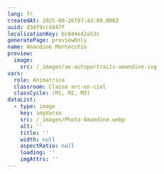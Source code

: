 ```yaml
---
lang: fr
createdAt: 2025-08-26T07:43:00.000Z
uuid: d34f9cc4447f
localizationKey: bc044e42a53c
generatePage: previewOnly
name: Amandine Montecchio
preview:
  image:
    src: /_images/ae-autoportraits-amandine.svg
vars:
  role: Animatrice
  classroom: Classe arc-en-ciel
  classCycle: (M1, M2, M3)
dataList:
  - type: image
    key: imgVerso
    src: /_images/Photo-Amandine.webp
    alt: ''
    title: ''
    width: null
    aspectRatio: null
    loading: ''
    imgAttrs: ''
---
```


